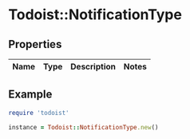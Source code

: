# Todoist::NotificationType

## Properties

| Name | Type | Description | Notes |
| ---- | ---- | ----------- | ----- |

## Example

```ruby
require 'todoist'

instance = Todoist::NotificationType.new()
```

